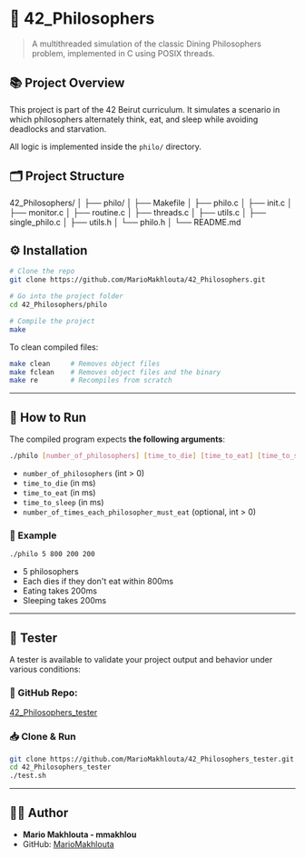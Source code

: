 # 🧠 42_Philosophers

> A multithreaded simulation of the classic Dining Philosophers problem, implemented in C using POSIX threads.

## 📚 Project Overview

This project is part of the 42 Beirut curriculum. It simulates a scenario in which philosophers alternately think, eat, and sleep while avoiding deadlocks and starvation.

All logic is implemented inside the `philo/` directory.

## 🗂 Project Structure


42\_Philosophers/
│
├── philo/
│   ├── Makefile
│   ├── philo.c
│   ├── init.c
│   ├── monitor.c
│   ├── routine.c
│   ├── threads.c
│   ├── utils.c
│   ├── single\_philo.c
│   ├── utils.h
│   └── philo.h
│
└── README.md



## ⚙️ Installation

```bash
# Clone the repo
git clone https://github.com/MarioMakhlouta/42_Philosophers.git

# Go into the project folder
cd 42_Philosophers/philo

# Compile the project
make
````

To clean compiled files:

```bash
make clean     # Removes object files
make fclean    # Removes object files and the binary
make re        # Recompiles from scratch
```

---

## 🚀 How to Run

The compiled program expects **the following arguments**:

```bash
./philo [number_of_philosophers] [time_to_die] [time_to_eat] [time_to_sleep] [optional: number_of_times_each_philosopher_must_eat]
```

* `number_of_philosophers` (int > 0)
* `time_to_die` (in ms)
* `time_to_eat` (in ms)
* `time_to_sleep` (in ms)
* `number_of_times_each_philosopher_must_eat` (optional, int > 0)

### 🧪 Example

```bash
./philo 5 800 200 200
```

* 5 philosophers
* Each dies if they don't eat within 800ms
* Eating takes 200ms
* Sleeping takes 200ms

---

## 🧪 Tester

A tester is available to validate your project output and behavior under various conditions:

### 🔗 GitHub Repo:

[42\_Philosophers\_tester](https://github.com/MarioMakhlouta/42_Philosophers_tester)

### 📥 Clone & Run

```bash
git clone https://github.com/MarioMakhlouta/42_Philosophers_tester.git
cd 42_Philosophers_tester
./test.sh
```

---

## 👨‍💻 Author

* **Mario Makhlouta - mmakhlou**
* GitHub: [MarioMakhlouta](https://github.com/MarioMakhlouta)

